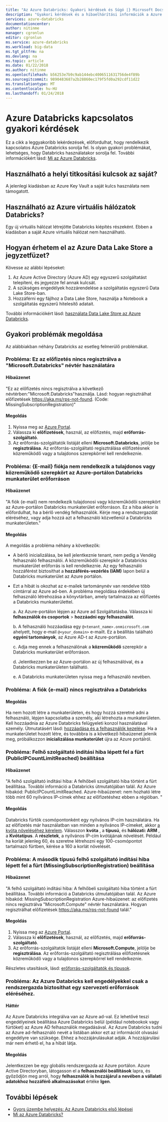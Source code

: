 ```yaml
---
title: "Az Azure Databricks: Gyakori kérdések és Súgó |} Microsoft Docs"
description: "Gyakori kérdések és a hibaelhárítási információk a Azure Databricks választ kaphat."
services: azure-databricks
documentationcenter: 
author: nitinme
manager: cgronlun
editor: cgronlun
ms.service: azure-databricks
ms.workload: big-data
ms.tgt_pltfrm: na
ms.devlang: na
ms.topic: article
ms.date: 01/22/2018
ms.author: nitinme
ms.openlocfilehash: b56253e7b9c9ab144ebc4006511631756de4f89b
ms.sourcegitcommit: 9890483687a2b28860ec179f5fd0a292cdf11d22
ms.translationtype: MT
ms.contentlocale: hu-HU
ms.lasthandoff: 01/24/2018
---
```

# <a name="frequently-asked-questions-about-azure-databricks"></a>Azure Databricks kapcsolatos gyakori kérdések

Ez a cikk a leggyakoribb lekérdezések, előfordulhat, hogy rendelkezik kapcsolatos Azure Databricks sorolja fel. Is olyan gyakori problémákat, lehetséges, hogy Databricks használatakor sorolja fel. További információkért lásd: [Mi az Azure Databricks](what-is-azure-databricks.md). 

## <a name="can-i-use-my-own-keys-for-local-encryption"></a>Használható a helyi titkosítási kulcsok az saját? 
A jelenlegi kiadásban az Azure Key Vault a saját kulcs használata nem támogatott. 

## <a name="can-i-use-azure-virtual-networks-with-databricks"></a>Használható az Azure virtuális hálózatok Databricks?
Egy új virtuális hálózat létrejötte Databricks kiépítés részeként. Ebben a kiadásban a saját Azure virtuális hálózat nem használható.

## <a name="how-do-i-access-azure-data-lake-store-from-a-notebook"></a>Hogyan érhetem el az Azure Data Lake Store a jegyzetfüzet? 

Kövesse az alábbi lépéseket:
1. Az Azure Active Directory (Azure AD) egy egyszerű szolgáltatást telepíteni, és jegyezze fel annak kulcsát.
2. A szükséges engedélyek hozzárendelése a szolgáltatás egyszerű Data Lake Store-ban.
3. Hozzáférni egy fájlhoz a Data Lake Store, használja a Notebook a szolgáltatás egyszerű hitelesítő adatait.

További információkért lásd: [használata Data Lake Store az Azure Databricks](https://docs.azuredatabricks.net/spark/latest/data-sources/azure/azure-storage.html#azure-data-lake-store).

## <a name="fix-common-problems"></a>Gyakori problémák megoldása

Az alábbiakban néhány Databricks az esetleg felmerülő problémákat.

### <a name="issue-this-subscription-is-not-registered-to-use-the-namespace-microsoftdatabricks"></a>Probléma: Ez az előfizetés nincs regisztrálva a "Microsoft.Databricks" névtér használatára

#### <a name="error-message"></a>Hibaüzenet

"Ez az előfizetés nincs regisztrálva a következő névtérben:"Microsoft.Databricks"használja. Lásd: hogyan regisztrálhat előfizetések https://aka.ms/rps-not-found. (Code: MissingSubscriptionRegistration)"

#### <a name="solution"></a>Megoldás

1. Nyissa meg az [Azure Portal](https://portal.azure.com).
2. Válassza ki **előfizetések**, használ, az előfizetés, majd **erőforrás-szolgáltató**. 
3. Az erőforrás-szolgáltatók listáját elleni **Microsoft.Databricks**, jelölje be **regisztrálása**. Az erőforrás-szolgáltató regisztrálása előfizetésnek közreműködő vagy a tulajdonos szerepkörrel kell rendelkeznie.


### <a name="issue-your-account-email-does-not-have-the-owner-or-contributor-role-on-the-databricks-workspace-resource-in-the-azure-portal"></a>Probléma: {E-mail} fiókja nem rendelkezik a tulajdonos vagy közreműködő szerepkört az Azure-portálon Databricks munkaterület erőforráson

#### <a name="error-message"></a>Hibaüzenet

"A fiók {e-mail} nem rendelkezik tulajdonosi vagy közreműködői szerepkört az Azure-portálon Databricks munkaterület erőforráson. Ez a hiba akkor is előfordulhat, ha a bérlő vendég felhasználók. Kérje meg a rendszergazdát eléréséhez, vagy adja hozzá azt a felhasználó közvetlenül a Databricks munkaterületen." 

#### <a name="solution"></a>Megoldás

A megoldás a probléma néhány a következők:

* A bérlő inicializálása, be kell jelentkeznie tenant, nem pedig a Vendég felhasználó felhasználói. A közreműködői szerepkör a Databricks munkaterület erőforrás is kell rendelkeznie. Az egy felhasználó hozzáférést biztosíthat a **hozzáférés-vezérlés (IAM)** lapon belül a Databricks munkaterület az Azure portálon.

* Ezt a hibát is okozhat az e-mailek tartománynév van rendelve több címtárral az Azure ad-ben. A probléma megoldása érdekében új felhasználó létrehozása a könyvtárban, amely tartalmazza az előfizetés a Databricks munkaterülettel.

    a. Az Azure-portálon lépjen az Azure ad Szolgáltatásba. Válassza ki **felhasználók és csoportok** > **hozzáadni egy felhasználót**.

    b. A felhasználó hozzáadása egy `@<tenant_name>.onmicrosoft.com` ahelyett, hogy e-mail `@<your_domain>` e-mailt. Ez a beállítás található **egyéni tartományok**, az Azure AD-t az Azure-portálon.
    
    c. Adja meg ennek a felhasználónak a **közreműködő** szerepkör a Databricks munkaterület erőforráson.
    
    d. Jelentkezzen be az Azure-portálon az új felhasználóval, és a Databricks munkaterületen található.
    
    e. A Databricks munkaterületen nyissa meg a felhasználó nevében.


### <a name="issue-your-account-email-has-not-been-registered-in-databricks"></a>Probléma: A fiók {e-mail} nincs regisztrálva a Databricks 

#### <a name="solution"></a>Megoldás

Ha nem hozott létre a munkaterületen, és hogy hozzá szeretné adni a felhasználó, lépjen kapcsolatba a személy, aki létrehozta a munkaterületen. Kell hozzáadnia az Azure Databricks felügyeleti konzol használatával személy. Útmutatásért lásd: [hozzáadása és a felhasználók kezelése](https://docs.azuredatabricks.net/administration-guide/admin-settings/users.html). Ha a munkaterületet hozott létre, és továbbra is a következő hibaüzenet jelenik meg, próbálkozzon **inicializálása munkaterület** újra az Azure portálról.

### <a name="issue-cloud-provider-launch-failure-while-setting-up-the-cluster-publicipcountlimitreached"></a>Probléma: Felhő szolgáltató indítási hiba lépett fel a fürt (PublicIPCountLimitReached) beállítása

#### <a name="error-message"></a>Hibaüzenet

"A felhő szolgáltató indítási hiba: A felhőbeli szolgáltató hiba történt a fürt beállítása. További információ a Databricks útmutatójában talál. Az Azure hibakód: PublicIPCountLimitReached. Azure-hibaüzenet: nem hozható létre több mint 60 nyilvános IP-címek ehhez az előfizetéshez ebben a régióban. "

#### <a name="solution"></a>Megoldás

Databricks fürtök csomópontonként egy nyilvános IP-cím használatára. Ha az előfizetés már használatban van minden a nyilvános IP-címeket, akkor [a kvóta növeléséhez kérelem](https://docs.microsoft.com/azure/azure-supportability/resource-manager-core-quotas-request). Válasszon **kvóta** , a **típusú**, és **hálózati: ARM** , a **Kvótatípus**. A **részletek**, a nyilvános IP-cím kvótájának növelését. Például ha korlát jelenleg 60, és szeretne létrehozni egy 100-csomópontot tartalmazó fürtben, kérése a 160 a korlát növelését.

### <a name="issue-a-second-type-of-cloud-provider-launch-failure-while-setting-up-the-cluster-missingsubscriptionregistration"></a>Probléma: A második típusú felhő szolgáltató indítási hiba lépett fel a fürt (MissingSubscriptionRegistration) beállítása

#### <a name="error-message"></a>Hibaüzenet

"A felhő szolgáltató indítási hiba: A felhőbeli szolgáltató hiba történt a fürt beállítása. További információ a Databricks útmutatójában talál.
Az Azure hibakód: MissingSubscriptionRegistration Azure-hibaüzenet: az előfizetés nincs regisztrálva "Microsoft.Compute" névtér használatára. Hogyan regisztrálhat előfizetések https://aka.ms/rps-not-found talál."

#### <a name="solution"></a>Megoldás

1. Nyissa meg az [Azure Portal](https://portal.azure.com).
2. Válassza ki **előfizetések**, használ, az előfizetés, majd **erőforrás-szolgáltató**. 
3. Az erőforrás-szolgáltatók listáját elleni **Microsoft.Compute**, jelölje be **regisztrálása**. Az erőforrás-szolgáltató regisztrálása előfizetésnek közreműködő vagy a tulajdonos szerepkörrel kell rendelkeznie.

Részletes utasítások, lásd: [erőforrás-szolgáltatók és típusok](../azure-resource-manager/resource-manager-supported-services.md).

### <a name="issue-azure-databricks-needs-permissions-to-access-resources-in-your-organization-that-only-an-admin-can-grant"></a>Probléma: Az Azure Databricks kell engedélyekkel csak a rendszergazda biztosíthat egy szervezeti erőforrások eléréséhez.

#### <a name="background"></a>Háttér

Az Azure Databricks integrálva van az Azure ad-val. Ez lehetővé teszi engedélyeinek beállítása Azure Databricks belül (például notebookok vagy fürtöket) az Azure AD felhasználók megadásával. Az Azure Databricks tudni az Azure ad-felhasználó nevét a listában akkor ezt az információt olvasási engedélyre van szüksége. Ehhez a hozzájárulásukat adják. A hozzájárulási már nem érhető el, ha a hibát látja.

#### <a name="solution"></a>Megoldás

Jelentkezzen be egy globális rendszergazda az Azure portálon. Azure Active Directoryban, látogasson el a **felhasználói beállítások** lapra, és győződjön meg arról, hogy **felhasználók is hozzájárul a nevében a vállalati adatokhoz hozzáférő alkalmazásokat** értéke **Igen**.

## <a name="next-steps"></a>További lépések

- [Gyors üzembe helyezés: Az Azure Databricks első lépései](quickstart-create-databricks-workspace-portal.md)
- [Mi az Azure Databricks?](what-is-azure-databricks.md)

